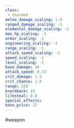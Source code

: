 ```yaml
---
class: 
 - Unarmed
melee_damage_scaling: 1.0
ranged_damage_scaling: -1
elemental_damage_scaling: -1
max_hp_scaling: -1
armor_scaling: -1
engineering_scaling: -1
range_scaling: -1
attack_speed_scaling: -1
speed_scaling: -1
level_scaling: -1
base_damage: 16
attack_speed: 0.73
crit_damage: 1.5
crit_chance: 1.0
range: 150
knockback: 15
lifesteal: 0.0
special_effects: 
base_price: 22
---
```

#weapon